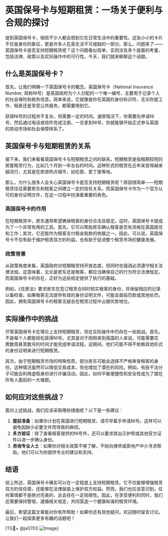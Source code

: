 # 英国保号卡与短期租赁：一场关于便利与合规的探讨

提到英国保号卡，相信不少人都会想到它在日常生活中的重要性。这张小小的卡片不仅是身份的象征，更是许多人在英生活不可或缺的一部分。那么，问题来了——英国保号卡是否支持短期租赁呢？这个问题看似简单，实则涉及多个层面的考量，包括法律、政策以及实际操作中的可行性。今天，我们就来聊聊这个话题。

## 什么是英国保号卡？

首先，让我们明确一下英国保号卡的概念。英国保号卡（National Insurance Number, 简称NI号）是英国政府为个人分配的一个唯一编号，主要用于记录个人的社会保险和税务信息。简单来说，它就像是你在英国的身份标识符，无论你是工作、租房还是享受公共服务，都需要用到它。

获得NI号的过程并不复杂，但需要一定的时间。通常情况下，你需要先申请NI号，然后通过电话或信件完成注册。一旦拿到NI号，你就能够开始正式参与英国的劳动市场和社会保障体系了。

## 英国保号卡与短期租赁的关系

接下来，我们来看看英国保号卡与短期租赁之间的联系。短期租赁是指租期较短的房屋租赁行为，比如几个月到一年左右的时间。这种形式的租赁在近年来变得越来越流行，尤其是在旅游热点城市，如伦敦、爱丁堡等地。

那么，为什么很多人会关心英国保号卡是否支持短期租赁呢？原因很简单——短期租赁往往需要房东和租客之间建立一定的信任关系。而英国保号卡作为一个官方认可的身份证明文件，在这一过程中扮演着重要的角色。

### 英国保号卡的作用

在短期租赁中，房东通常希望确保租客的身份合法且稳定。这时，英国保号卡就成为了一个非常有用的工具。首先，它可以帮助房东确认租客是否有资格在英国居住和工作；其次，它还能作为租客支付租金税款的依据之一。因此，可以说，英国保号卡不仅有助于维护租赁双方的利益，也有助于促进整个租赁市场的健康发展。

### 政策背景

从政策角度来看，英国政府对短期租赁持开放态度，但同时也强调必须遵守相关法律法规。这意味着，无论是房东还是租客，都应当确保自己的行为符合法律规定。而英国保号卡的存在，正好为这些规定提供了执行的基础。

例如，《住房法》要求房东在签订租赁合同时核实租客的身份，并保留相应的记录以备检查。如果租客无法提供有效的身份证明文件，可能会面临罚款或其他处罚。因此，拥有英国保号卡的租客无疑会在租赁过程中占据优势地位。

## 实际操作中的挑战

尽管英国保号卡在理论上支持短期租赁，但在实际操作中仍存在一些挑战。首先，不是每个人都能轻松获得NI号。尤其是对于刚刚来到英国的人来说，可能需要花费数周甚至数月的时间才能完成申请流程。这期间，他们可能不得不依赖其他形式的身份证明来进行短期租赁。

其次，由于短期租赁市场的特殊性质，部分房东可能会选择不严格审查租客的身份。这种情况虽然可以降低交易成本，但也增加了潜在的风险。例如，有些不法分子可能会利用虚假身份进行诈骗活动。因此，如何平衡便捷性和安全性成为了摆在所有人面前的一大难题。

## 如何应对这些挑战？

面对上述挑战，我们应该采取哪些措施呢？以下是一些建议：

1. **提前准备**：如果你计划在英国进行短期租赁，请尽早着手申请NI号。这样可以避免因缺少必要文件而导致的麻烦。
2. **多方验证**：除了查看租客提供的NI号外，还可以要求其出示护照或其他官方证件以进一步确认身份。
3. **咨询专业人士**：如果你对相关政策不够了解，不妨向律师或房地产中介寻求帮助。他们可以为你提供专业的建议和支持。

## 结语

综上所述，英国保号卡确实可以在一定程度上支持短期租赁。它不仅能够增强租赁双方的信任感，还能够在法律层面上保护双方权益。然而，我们也应该意识到，任何事情都不是绝对完美的，总会存在一定局限性。因此，在享受便利的同时，我们还需要保持警惕，遵循相关规定，共同营造一个健康和谐的租赁环境。

最后，希望这篇文章能对你有所帮助！如果你还有其他疑问，欢迎随时留言讨论。让我们一起探索更多有趣的话题吧！

[TG💪+ @jx0703 ![Image](https://github.com/user-attachments/assets/dbca1d08-cadb-493c-b0ec-ad6f7a83f270)]